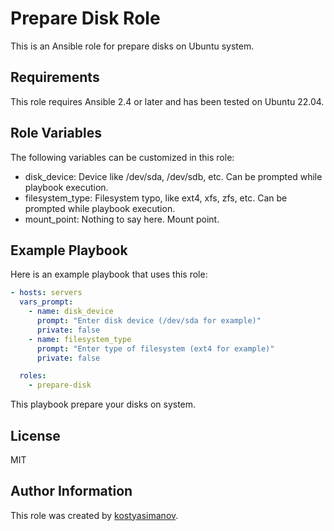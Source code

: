 Prepare Disk Role
=========

This is an Ansible role for prepare disks on Ubuntu system.

Requirements
------------

This role requires Ansible 2.4 or later and has been tested on Ubuntu 22.04.

Role Variables
--------------

The following variables can be customized in this role:

- disk_device: Device like /dev/sda, /dev/sdb, etc. Can be prompted while playbook execution.
- filesystem_type: Filesystem typo, like ext4, xfs, zfs, etc. Can be prompted while playbook execution.
- mount_point: Nothing to say here. Mount point.

Example Playbook
----------------

Here is an example playbook that uses this role:

```yaml
- hosts: servers
  vars_prompt:
    - name: disk_device
      prompt: "Enter disk device (/dev/sda for example)"
      private: false
    - name: filesystem_type
      prompt: "Enter type of filesystem (ext4 for example)"
      private: false

  roles:
    - prepare-disk
```

This playbook prepare your disks on system.

License
----------------
MIT

Author Information
----------------
This role was created by [kostyasimanov](https://gitlab.rebrainme.com/kostyasimanov_at_gmail_com).
